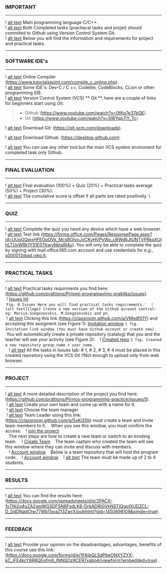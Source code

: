 ### IMPORTANT 
---

! [alt text][logo] Main programming language C/C++. <br/>
! [alt text][logo] Both Completed tasks (practiacal tasks and projet) should commited  to Github using Version Control System Git. <br/>
! [alt text][logo] Below you will find the information and requirements for project and practical tasks.

---

### SOFTWARE IDE's
---

! [alt text][logo] Online Compiler (https://www.tutorialspoint.com/compile_c_online.php). <br/>
! [alt text][logo] Some IDE's: Dev-C / C ++, Codelite, CodeBlocks, CLion or other programming IDE. <br/>
! [alt text][logo] Version Control System (VCS) ** Git **, here are a couple of links for beginners start using Git:
> - Github (https://www.youtube.com/watch?v=0fKg7e37bQE).
> - Git (https://www.youtube.com/watch?v=SWYqp7iY_Tc).

! [alt text][logo] Download Git: (https://git-scm.com/downloads).

! [alt text][logo] Download Github: (https://desktop.github.com).

! [alt text][logo] You can use any other tool but the main VCS system enviroment for completed task only Github.

---

### FINAL EVALUATION
---
! [alt text][logo] Final evaluation (100%) = Quiz (20%) + Practical tasks average (50%) + Project (30%). \
! [alt text][logo] The cumulative score is offset if all parts are rated positively. \

---
### QUIZ
---
! [alt text][logo] Complete the quiz you need any device which have a web browser. \
! [alt text][logo] Test link (https://forms.office.com/Pages/ResponsePage.aspx?id=UUqGQwxHFEOpOVe_McsROIvoJvCKyHVPvWo_cRWd6JtUNTVPRkpXUjhLTUxWRk1YS1E0TkwyNktaRi4u). You will only be able to complete the quiz by signing with mail.office365.com  account and use credentials for e.g., s000012@ad.viko.lt.

---
### PRACTICAL TASKS
---
! [alt text][logo] Practical tasks requirments you find here: (https://github.com/prattions/Prijomi-programavimo-praktika/issues). <br/>
 ! [Issues hit](https://image.ibb.co/hKgOwS/issues.png) <br/>
 `Fig. 0 Issues Here you will find practical tasks requirements.'
 ! [alt text][logo] Create a new version of the Github account control: eg: Marius.Gzegozevskis, M.Gzegozevskis and pn.` <br/>
 ! [alt text][logo] Clicking this link (https://classroom.github.com/a/VMxdf01Y) and accepting this assigment (see Figure 1): [Invitation window](https://image.ibb.co/ewCorH/invitation.png)
`1 fig. Invitation link window (You must have Github account or create new). `
 
 You will automatically create a private repository (catalog) that you and the teacher will see your activity (see Figure 2):
 
 ! [Created repo](https://image.ibb.co/g9DLqc/sukurti_repo.png)
`2 fig. Created a new repository group_name + user_name. `
 <br/>
 
 ! [alt text][logo] All the tasks in Issues tab: # 1, # 2, # 3, # 4 must be placed in this created repository using the VCS Git !!Not enough to upload only from web browser.
 
---
### PROJECT
---
! [alt text][logo] A more detailed description of the project you find here: (https://github.com/prattions/Pirmoy-programming-practice/issues/5). <br/>
 ! [alt text][logo] Create your own team and come up with a name for it. <br/>
 ! [alt text][logo] Choose the team manager \
 ! [alt text][logo] Team Leader using this link: (https://classroom.github.com/g/5xKI20tj) must create a team and invite team members to it.
 
 When you see this window, you must confirm the access:
 
 ! [join the project](https://image.ibb.co/i4ueGH/prie_projekto.png) <br/>
 
 The next steps are how to create a new team or switch to an existing team.
 
 ! [Create Team](https://image.ibb.co/eNfKGH/project.png)
 
 The team captain who created the team will see this window where they can invite and discuss with members. <br/>
 
 ! [Account window](https://image.ibb.co/gfNYbH/team_kaip_atrodo.png)
 
 Below is a team repository that will host the program code.
 
 ! [Account window](https://image.ibb.co/ccWtbH/pratybos_praktika.png)
 
 ! [alt text][logo] The team must be made up of 2 to 4 students.

 
 
---
### RESULTS
---

! [alt text][logo] You can find the results here: (https://docs.google.com/spreadsheets/d/e/2PACX-1vTNi2q4gZA2wqWGSDFSN8FsdLK6-DrkADRIGVkNSTlQgpIXUDZCL-D_DdDNadCtw77WbTbxaZf3ZwrX/pubhtml?gid=1450898108&single=true).

---
### FEEDBACK
---

! [alt text][logo] Provide your opinion on the disadvantages, advantages, benefits of this course use this link: (https://docs.google.com/forms/d/e/1FAIpQLSdPbeONXYZYX-kC_iFE4kcY6R8QEofm8_INNQOz9CER7xabpA/viewform?embedded=true) .

---

[logo]: https://github.com/eif-courses/Duomenu-strukturos-ir-algoritmai/blob/master/list%20item.png "list item rectangle"
